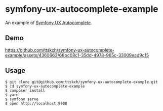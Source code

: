 # symfony-ux-autocomplete-example

An example of [Symfony UX Autocomplete](https://symfony.com/bundles/ux-autocomplete/current/index.html).

## Demo

https://github.com/ttskch/symfony-ux-autocomplete-example/assets/4360663/68bc08c1-35dd-4978-965c-33009ead9c15

## Usage

```shell
$ git clone git@github.com:ttskch/symfony-ux-autocomplete-example.git
$ cd symfony-ux-autocomplete-example
$ composer install
$ yarn
$ symfony serve
$ open http://localhost:8000
```
